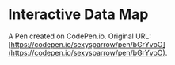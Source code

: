 # Interactive Data Map

A Pen created on CodePen.io. Original URL: [https://codepen.io/sexysparrow/pen/bGrYvoO](https://codepen.io/sexysparrow/pen/bGrYvoO).


